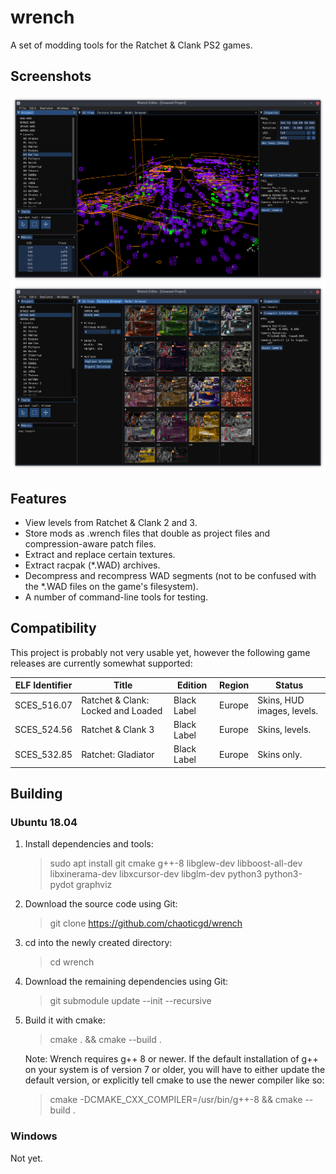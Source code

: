 # wrench

A set of modding tools for the Ratchet & Clank PS2 games.

## Screenshots

![Level editor](screenshots/editor.png)
![Texture browser](screenshots/texture-browser.png)

## Features

- View levels from Ratchet & Clank 2 and 3.
- Store mods as .wrench files that double as project files and compression-aware patch files.
- Extract and replace certain textures.
- Extract racpak (*.WAD) archives.
- Decompress and recompress WAD segments (not to be confused with the *.WAD files on the game's filesystem).
- A number of command-line tools for testing.

## Compatibility

This project is probably not very usable yet, however the following game
releases are currently somewhat supported:

| ELF Identifier | Title                              | Edition     | Region | Status                     |
|----------------|------------------------------------|-------------|--------|----------------------------|
| SCES_516.07    | Ratchet & Clank: Locked and Loaded | Black Label | Europe | Skins, HUD images, levels. |
| SCES_524.56    | Ratchet & Clank 3                  | Black Label | Europe | Skins, levels.             |
| SCES_532.85    | Ratchet: Gladiator                 | Black Label | Europe | Skins only.                |

## Building

### Ubuntu 18.04

1.	Install dependencies and tools:
	> sudo apt install git cmake g++-8 libglew-dev libboost-all-dev libxinerama-dev libxcursor-dev libglm-dev python3 python3-pydot graphviz

2.	Download the source code using Git:
	> git clone https://github.com/chaoticgd/wrench

3.	cd into the newly created directory:
	> cd wrench

4.	Download the remaining dependencies using Git:
	> git submodule update --init --recursive
	
5.	Build it with cmake:
	> cmake . && cmake --build .
	
	Note: Wrench requires g++ 8 or newer. If the default installation of g++ on your system is of version 7 or older, you will have to either update the default version, or explicitly tell cmake to use the newer compiler like so:
	
	> cmake -DCMAKE_CXX_COMPILER=/usr/bin/g++-8 && cmake --build .

### Windows

Not yet.
